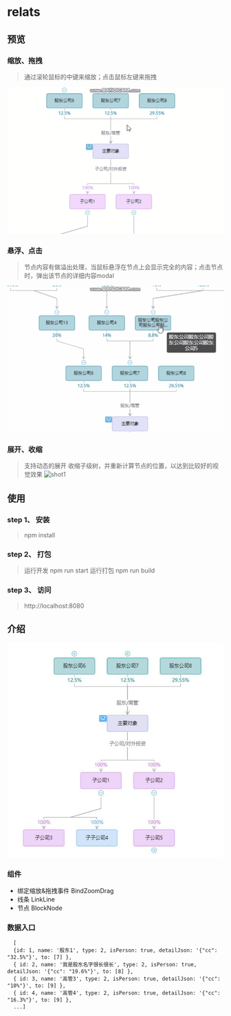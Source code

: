 # relats
## 预览
### 缩放、拖拽
> 通过滚轮鼠标的中键来缩放；点击鼠标左键来拖拽

![shot1](https://github.com/orGancode/relats/blob/master/static/zoom.gif)

### 悬浮、点击
> 节点内容有做溢出处理，当鼠标悬浮在节点上会显示完全的内容；点击节点时，弹出该节点的详细内容modal

![shot1](https://github.com/orGancode/relats/blob/master/static/hover.gif)

### 展开、收缩
> 支持动态的展开 收缩子级树，并重新计算节点的位置，以达到比较好的视觉效果
![shot1](https://github.com/orGancode/relats/blob/master/static/expand.gif)

## 使用
### step 1、 安装
> npm install
### step 2、 打包
> 运行开发 npm run start
> 运行打包 npm run build
### step 3、 访问
> http://localhost:8080

## 介绍
![shot1](https://github.com/orGancode/relats/blob/master/static/shot1.jpg)
### 组件
- 绑定缩放&拖拽事件 BindZoomDrag
- 线条 LinkLine
- 节点 BlockNode
### 数据入口
```
  [
  {id: 1, name: '股东1', type: 2, isPerson: true, detailJson: '{"cc": "32.5%"}', to: [7] },
  { id: 2, name: '我是股东名字很长很长', type: 2, isPerson: true, detailJson: '{"cc": "19.6%"}', to: [8] },
  { id: 3, name: '高管3', type: 2, isPerson: true, detailJson: '{"cc": "10%"}', to: [9] },
  { id: 4, name: '高管4', type: 2, isPerson: true, detailJson: '{"cc": "16.3%"}', to: [9] },
  ...]
```
